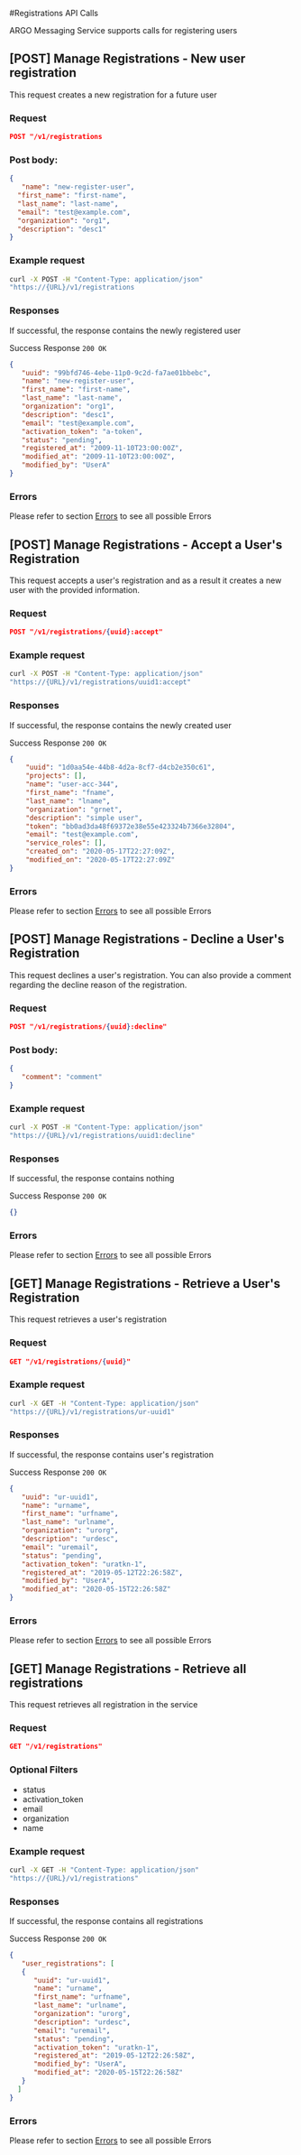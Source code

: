 #Registrations API Calls

ARGO Messaging Service supports calls for registering users

## [POST] Manage Registrations - New user registration
This request creates a new registration for a future user

### Request
```json
POST "/v1/registrations
```

### Post body:
```json
{
   "name": "new-register-user",
  "first_name": "first-name",
  "last_name": "last-name",
  "email": "test@example.com",
  "organization": "org1",
  "description": "desc1"
}
```



### Example request
```bash
curl -X POST -H "Content-Type: application/json"
"https://{URL}/v1/registrations
```

### Responses  
If successful, the response contains the newly registered user

Success Response
`200 OK`

```json
{
   "uuid": "99bfd746-4ebe-11p0-9c2d-fa7ae01bbebc",
   "name": "new-register-user",
   "first_name": "first-name",
   "last_name": "last-name",
   "organization": "org1",
   "description": "desc1",
   "email": "test@example.com",
   "activation_token": "a-token",
   "status": "pending",
   "registered_at": "2009-11-10T23:00:00Z",
   "modified_at": "2009-11-10T23:00:00Z",
   "modified_by": "UserA"
}
```

### Errors
Please refer to section [Errors](api_errors.md) to see all possible Errors

## [POST] Manage Registrations - Accept a User's Registration
This request accepts a user's registration 
and as a result it creates a new user with the provided information.

### Request
```json
POST "/v1/registrations/{uuid}:accept"
```

### Example request
```bash
curl -X POST -H "Content-Type: application/json"
"https://{URL}/v1/registrations/uuid1:accept"
```

### Responses  
If successful, the response contains the newly created user

Success Response
`200 OK`

```json
{
    "uuid": "1d0aa54e-44b8-4d2a-8cf7-d4cb2e350c61",
    "projects": [],
    "name": "user-acc-344",
    "first_name": "fname",
    "last_name": "lname",
    "organization": "grnet",
    "description": "simple user",
    "token": "bb0ad3da48f69372e38e55e423324b7366e32804",
    "email": "test@example.com",
    "service_roles": [],
    "created_on": "2020-05-17T22:27:09Z",
    "modified_on": "2020-05-17T22:27:09Z"
}
```
### Errors
Please refer to section [Errors](api_errors.md) to see all possible Errors

## [POST] Manage Registrations - Decline a User's Registration
This request declines a user's registration.
You can also provide a comment regarding
the decline reason of the registration.

### Request
```json
POST "/v1/registrations/{uuid}:decline"
```
### Post body:
```json
{
   "comment": "comment"
}
```


### Example request
```bash
curl -X POST -H "Content-Type: application/json"
"https://{URL}/v1/registrations/uuid1:decline"
```

### Responses  
If successful, the response contains nothing

Success Response
`200 OK`

```json
{}
```
### Errors
Please refer to section [Errors](api_errors.md) to see all possible Errors

## [GET] Manage Registrations - Retrieve a User's Registration
This request retrieves a user's registration 

### Request
```json
GET "/v1/registrations/{uuid}"
```

### Example request
```bash
curl -X GET -H "Content-Type: application/json"
"https://{URL}/v1/registrations/ur-uuid1"
```

### Responses  
If successful, the response contains user's registration

Success Response
`200 OK`

```json
{
   "uuid": "ur-uuid1",
   "name": "urname",
   "first_name": "urfname",
   "last_name": "urlname",
   "organization": "urorg",
   "description": "urdesc",
   "email": "uremail",
   "status": "pending",
   "activation_token": "uratkn-1",
   "registered_at": "2019-05-12T22:26:58Z",
   "modified_by": "UserA",
   "modified_at": "2020-05-15T22:26:58Z"
}
```
### Errors
Please refer to section [Errors](api_errors.md) to see all possible Errors

## [GET] Manage Registrations - Retrieve all registrations
This request retrieves all registration in the service

### Request
```json
GET "/v1/registrations"
```

### Optional Filters

- status
- activation_token
- email
- organization
- name

### Example request
```bash
curl -X GET -H "Content-Type: application/json"
"https://{URL}/v1/registrations"
```

### Responses  
If successful, the response contains all registrations

Success Response
`200 OK`

```json
{
   "user_registrations": [
   {
      "uuid": "ur-uuid1",
      "name": "urname",
      "first_name": "urfname",
      "last_name": "urlname",
      "organization": "urorg",
      "description": "urdesc",
      "email": "uremail",
      "status": "pending",
      "activation_token": "uratkn-1",
      "registered_at": "2019-05-12T22:26:58Z",
      "modified_by": "UserA",
      "modified_at": "2020-05-15T22:26:58Z"
   }
  ]
}
```
### Errors
Please refer to section [Errors](api_errors.md) to see all possible Errors